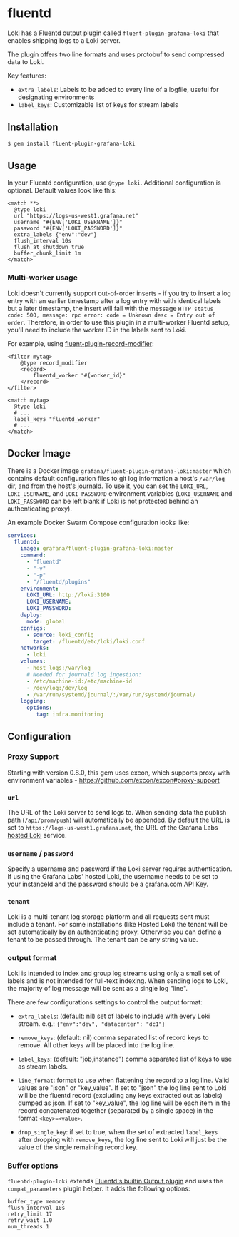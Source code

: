 # fluentd

Loki has a [Fluentd](https://fluentd.org/) output plugin called
`fluent-plugin-grafana-loki` that enables shipping logs to a Loki server.

The plugin offers two line formats and uses protobuf to send compressed data to
Loki.

Key features:

* `extra_labels`: Labels to be added to every line of a logfile, useful for designating environments
* `label_keys`: Customizable list of keys for stream labels

## Installation

```bash
$ gem install fluent-plugin-grafana-loki
```

## Usage

In your Fluentd configuration, use `@type loki`. Additional configuration is
optional. Default values look like this:

```
<match **>
  @type loki
  url "https://logs-us-west1.grafana.net"
  username "#{ENV['LOKI_USERNAME']}"
  password "#{ENV['LOKI_PASSWORD']}"
  extra_labels {"env":"dev"}
  flush_interval 10s
  flush_at_shutdown true
  buffer_chunk_limit 1m
</match>
```

### Multi-worker usage

Loki doesn't currently support out-of-order inserts - if you try to insert a log
entry with an earlier timestamp after a log entry with with identical labels but
a later timestamp, the insert will fail with the message
`HTTP status code: 500, message: rpc error: code = Unknown desc = Entry out of
order`. Therefore, in order to use this plugin in a multi-worker Fluentd setup,
you'll need to include the worker ID in the labels sent to Loki.

For example, using
[fluent-plugin-record-modifier](https://github.com/repeatedly/fluent-plugin-record-modifier):

```
<filter mytag>
    @type record_modifier
    <record>
        fluentd_worker "#{worker_id}"
    </record>
</filter>

<match mytag>
  @type loki
  # ...
  label_keys "fluentd_worker"
  # ...
</match>
```

## Docker Image

There is a Docker image `grafana/fluent-plugin-grafana-loki:master` which
contains default configuration files to git log information
a host's `/var/log` dir, and from the host's journald. To use it, you can set
the `LOKI_URL`, `LOKI_USERNAME`, and `LOKI_PASSWORD` environment variables
(`LOKI_USERNAME` and `LOKI_PASSWORD` can be left blank if Loki is not protected
behind an authenticating proxy).

An example Docker Swarm Compose configuration looks like:

```yaml
services:
  fluentd:
    image: grafana/fluent-plugin-grafana-loki:master
    command:
      - "fluentd"
      - "-v"
      - "-p"
      - "/fluentd/plugins"
    environment:
      LOKI_URL: http://loki:3100
      LOKI_USERNAME:
      LOKI_PASSWORD:
    deploy:
      mode: global
    configs:
      - source: loki_config
        target: /fluentd/etc/loki/loki.conf
    networks:
      - loki
    volumes:
      - host_logs:/var/log
      # Needed for journald log ingestion:
      - /etc/machine-id:/etc/machine-id
      - /dev/log:/dev/log
      - /var/run/systemd/journal/:/var/run/systemd/journal/
    logging:
      options:
         tag: infra.monitoring
```

## Configuration

### Proxy Support

Starting with version 0.8.0, this gem uses excon, which supports proxy with environment variables - https://github.com/excon/excon#proxy-support

### `url`

The URL of the Loki server to send logs to. When sending data the publish path
(`/api/prom/push`) will automatically be appended. By default the URL is set to
`https://logs-us-west1.grafana.net`, the URL of the Grafana Labs [hosted
Loki](https://grafana.com/loki) service.

### `username` / `password`

Specify a username and password if the Loki server requires authentication.
If using the Grafana Labs' hosted Loki, the username needs to be set to your
instanceId and the password should be a grafana.com API Key.

### `tenant`

Loki is a multi-tenant log storage platform and all requests sent must include a
tenant. For some installations (like Hosted Loki) the tenant will be set
automatically by an authenticating proxy. Otherwise you can define a tenant to
be passed through. The tenant can be any string value.

### output format

Loki is intended to index and group log streams using only a small set of
labels and is not intended for full-text indexing. When sending logs to Loki,
the majority of log message will be sent as a single log "line".

There are few configurations settings to control the output format:

- `extra_labels`: (default: nil) set of labels to include with every Loki
  stream. e.g.: `{"env":"dev", "datacenter": "dc1"}`

- `remove_keys`: (default: nil) comma separated list of record keys to
  remove. All other keys will be placed into the log line.

- `label_keys`: (default: "job,instance") comma separated list of keys to use as
  stream labels.

- `line_format`: format to use when flattening the record to a log line. Valid
  values are "json" or "key_value". If set to "json" the log line sent to Loki
  will be the fluentd record (excluding any keys extracted out as labels) dumped
  as json. If set to "key_value", the log line will be each item in the record
  concatenated together (separated by a single space) in the format
  `<key>=<value>`.

- `drop_single_key`: if set to true, when the set of extracted `label_keys`
    after dropping with `remove_keys`, the log line sent to Loki will just be
    the value of the single remaining record key.

### Buffer options

`fluentd-plugin-loki` extends [Fluentd's builtin Output
plugin](https://docs.fluentd.org/v1.0/articles/output-plugin-overview) and uses
the `compat_parameters` plugin helper. It adds the following options:

```
buffer_type memory
flush_interval 10s
retry_limit 17
retry_wait 1.0
num_threads 1
```
